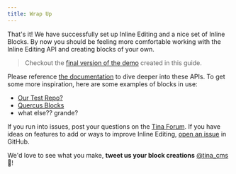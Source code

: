 ```yaml
---
title: Wrap Up
---
```


That's it! We have successfully set up Inline Editing and a nice set of Inline Blocks. By now you should be feeling more comfortable working with the Inline Editing API and creating blocks of your own.

> Checkout the [final version of the demo](https://github.com/tinacms/inline-blocks-demo) created in this guide.

Please reference [the documentation](https://tinacms.org/docs/inline-editing) to dive deeper into these APIs. To get some more inspiration, here are some examples of blocks in use:

<!-- TODO add these links -->

- [Our Test Repo?]()
- [Quercus Blocks]()
- what else?? grande?

If you run into issues, post your questions on the [Tina Forum](https://community.tinacms.org/). If you have ideas on features to add or ways to improve Inline Editing, [open an issue](https://github.com/tinacms/tinacms/issues) in GitHub.

We'd love to see what you make, **tweet us your block creations** [@tina_cms](https://twitter.com/tina_cms) 🦙!
